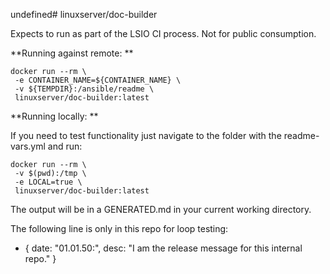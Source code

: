 undefined# linuxserver/doc-builder

Expects to run as part of the LSIO CI process. Not for public consumption.

**Running against remote: **

    docker run --rm \
     -e CONTAINER_NAME=${CONTAINER_NAME} \
     -v ${TEMPDIR}:/ansible/readme \
     linuxserver/doc-builder:latest

**Running locally: **

If you need to test functionality just navigate to the folder with the readme-vars.yml and run:

    docker run --rm \
     -v $(pwd):/tmp \
     -e LOCAL=true \
     linuxserver/doc-builder:latest

The output will be in a GENERATED.md in your current working directory.

The following line is only in this repo for loop testing:

- { date: "01.01.50:", desc: "I am the release message for this internal repo." }
